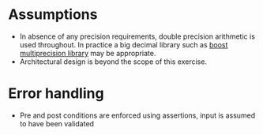 # Assumptions
- In absence of any precision requirements, double precision arithmetic is used throughout. In practice a big decimal library such as [boost multiprecision library](http://www.boost.org/doc/libs/1_64_0/libs/multiprecision/doc/html/boost_multiprecision/tut/floats/cpp_dec_float.html) may be appropriate.
- Architectural design is beyond the scope of this exercise.

# Error handling
- Pre and post conditions are enforced using assertions, input is assumed to have been validated